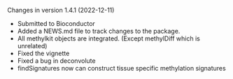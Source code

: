 Changes in version 1.4.1 (2022-12-11)
+ Submitted to Bioconductor
+ Added a NEWS.md file to track changes to the package.
+ All methylkit objects are integrated. (Except methylDiff which is unrelated)
+ Fixed the vignette
+ Fixed a bug in deconvolute
+ findSignatures now can construct tissue specific methylation signatures